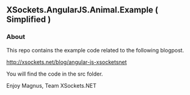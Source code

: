 ## XSockets.AngularJS.Animal.Example ( Simplified ) 

### About

This repo contains the example code related to the following blogpost.

http://xsockets.net/blog/angular-js-xsocketsnet



You will find the code in the src folder.

Enjoy
Magnus, Team XSockets.NET